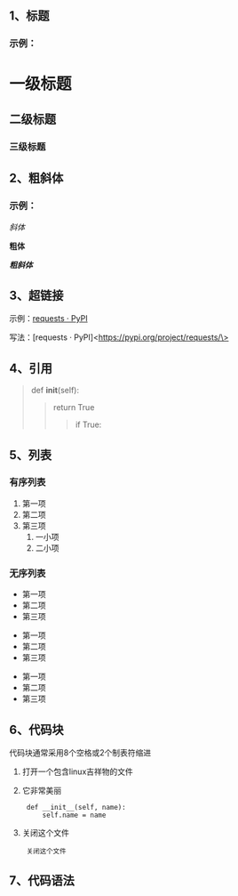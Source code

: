 ## **1、标题**

### 示例：

# 一级标题

## 二级标题

### 三级标题

## 2、粗斜体

### 示例：

*斜体*

**粗体**

***粗斜体***

## 3、超链接

示例：[requests · PyPI](https://pypi.org/project/requests/)

写法：[requests · PyPI]\<https://pypi.org/project/requests/\>

## 4、引用

> def __init__(self):
>> return True
>>> if True:

## 5、列表

### 有序列表

1. 第一项
2. 第二项
3. 第三项
   1. 一小项
   2. 二小项

### 无序列表

- 第一项
- 第二项
- 第三项
* 第一项
* 第二项
* 第三项
+ 第一项
+ 第二项
+ 第三项

## 6、代码块

代码块通常采用8个空格或2个制表符缩进

1. 打开一个包含linux吉祥物的文件
2. 它非常美丽

        def __init__(self, name):
            self.name = name

3. 关闭这个文件

        关闭这个文件

## 7、代码语法

